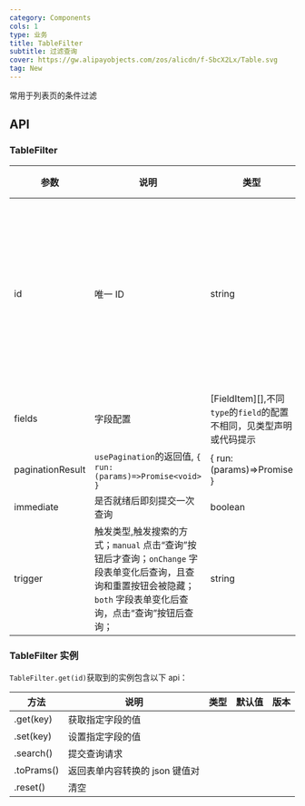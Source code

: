 ```yaml
---
category: Components
cols: 1
type: 业务
title: TableFilter
subtitle: 过滤查询
cover: https://gw.alipayobjects.com/zos/alicdn/f-SbcX2Lx/Table.svg
tag: New
---
```


常用于列表页的条件过滤

## API

### TableFilter

| 参数 | 说明 | 类型 | 默认值 | 版本 |
| --- | --- | --- | --- | --- |
| id | 唯一 ID | string | 默认使用当前路由字符串作为 id，如果同一路由下使用了多个，需要手动指定唯一 id |  |
| fields | 字段配置 | [FieldItem]\[],不同`type`的`field`的配置不相同，见类型声明或代码提示 | [] |  |
| paginationResult | `usePagination`的返回值, `{ run: (params)=>Promise<void> }` | { run: (params)=>Promise<void> } | - |  |
| immediate | 是否就绪后即刻提交一次查询 | boolean | `false` |  |
| trigger | 触发类型,触发搜索的方式；`manual` 点击“查询”按钮后才查询；`onChange` 字段表单变化后查询，且查询和重置按钮会被隐藏； `both` 字段表单变化后查询，点击“查询”按钮后查询； | string | `manual` |  |

### TableFilter 实例

`TableFilter.get(id)`获取到的实例包含以下 api：

| 方法       | 说明                           | 类型 | 默认值 | 版本 |
| ---------- | ------------------------------ | ---- | ------ | ---- |
| .get(key)  | 获取指定字段的值               |      |        |      |
| .set(key)  | 设置指定字段的值               |      |        |
| .search()  | 提交查询请求                   |      |        |      |
| .toPrams() | 返回表单内容转换的 json 键值对 |      |        |      |
| .reset()   | 清空                           |      |        |      |
